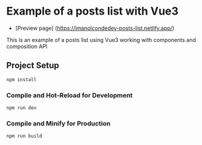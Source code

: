 # Example of a posts list with Vue3 

- [Preview page] (https://imanolcondedev-posts-list.netlify.app/)

This is an example of a posts list using Vue3 working with components and composition API

## Project Setup

```sh
npm install
```

### Compile and Hot-Reload for Development

```sh
npm run dev
```

### Compile and Minify for Production

```sh
npm run build
```
